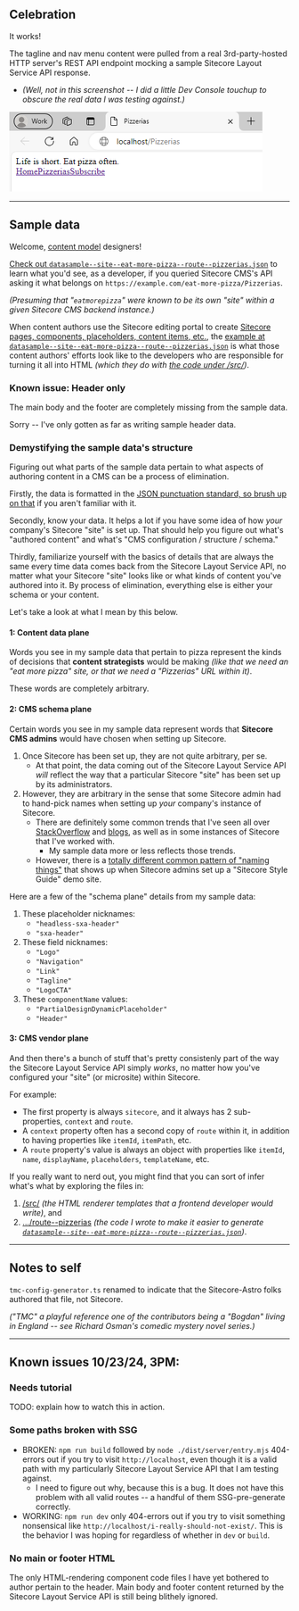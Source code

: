 ## Celebration

It works!

The tagline and nav menu content were pulled from a real 3rd-party-hosted HTTP server's REST API endpoint mocking a sample Sitecore Layout Service API response.

* _(Well, not in this screenshot -- I did a little Dev Console touchup to obscure the real data I was testing against.)_

![Screenshot of the running web site](/readme-screenshot.png)

---

## Sample data

Welcome, [content model](https://www.legacycode.rocks/episodes/10/ "podcast episode:  Backend Content Strategy") designers!

[Check out `datasample--site--eat-more-pizza--route--pizzerias.json`](/.handy-devonly-miscellany/datasample--site--eat-more-pizza--route--pizzerias.json) to learn what you'd see, as a developer, if you queried Sitecore CMS's API asking it what belongs on `https://example.com/eat-more-pizza/Pizzerias`.

_(Presuming that "`eatmorepizza`" were known to be its own "site" within a given Sitecore CMS backend instance.)_

When content authors use the Sitecore editing portal to create [Sitecore pages, components, placeholders, content items, etc.](https://doc.sitecore.com/xp/en/users/102/sitecore-experience-platform/pages,-components,-placeholders,-and-content-items.html), the [example at `datasample--site--eat-more-pizza--route--pizzerias.json`](/.handy-devonly-miscellany/datasample--site--eat-more-pizza--route--pizzerias.json) is what those content authors' efforts look like to the developers who are responsible for turning it all into HTML _(which they do with [the code under /src/](/src/))_.

### Known issue:  Header only

The main body and the footer are completely missing from the sample data.

Sorry -- I've only gotten as far as writing sample header data.

### Demystifying the sample data's structure

Figuring out what parts of the sample data pertain to what aspects of authoring content in a CMS can be a process of elimination.

Firstly, the data is formatted in the [JSON punctuation standard, so brush up on that](https://katiekodes.com/intro-xml-json-1/) if you aren't familiar with it.

Secondly, know your data.  It helps a lot if you have some idea of how _your_ company's Sitecore "site" is set up.  That should help you figure out what's "authored content" and what's "CMS configuration / structure / schema."

Thirdly, familiarize yourself with the basics of details that are always the same every time data comes back from the Sitecore Layout Service API, no matter what your Sitecore "site" looks like or what kinds of content you've authored into it.  By process of elimination, everything else is either your schema or your content.

Let's take a look at what I mean by this below.

#### 1:  Content data plane

Words you see in my sample data that pertain to pizza represent the kinds of decisions that **content strategists** would be making _(like that we need an "eat more pizza" site, or that we need a "Pizzerias" URL within it)_.

These words are completely arbitrary.

#### 2:  CMS schema plane

Certain words you see in my sample data represent words that **Sitecore CMS admins** would have chosen when setting up Sitecore.

1. Once Sitecore has been set up, they are not quite arbitrary, per se.
    * At that point, the data coming out of the Sitecore Layout Service API _will_ reflect the way that a particular Sitecore "site" has been set up by its administrators.
2. However, they are arbitrary in the sense that some Sitecore admin had to hand-pick names when setting up _your_ company's instance of Sitecore.
    * There are definitely some common trends that I've seen all over [StackOverflow](https://sitecore.stackexchange.com/questions/33742/sxa-headless-with-partial-design-placeholder-not-found) and [blogs](https://amitkumarmca04.blogspot.com/2023/08/how-to-use-tailwind-css-in-sitecore-next-js.html), as well as in some instances of Sitecore that I've worked with.
        * My sample data more or less reflects those trends.
    * However, there is a [totally different common pattern of "naming things"](https://github.com/erzr/JssAuthenticationSSC/blob/master/data/routes/styleguide/en.yml) that shows up when Sitecore admins set up a "Sitecore Style Guide" demo site.

Here are a few of the "schema plane" details from my sample data:

1. These placeholder nicknames:
    * `"headless-sxa-header"`
    * `"sxa-header"`
2. These field nicknames:
    * `"Logo"`
    * `"Navigation"`
    * `"Link"`
    * `"Tagline"`
    * `"LogoCTA"`
3. These `componentName` values:
    * `"PartialDesignDynamicPlaceholder"`
    * `"Header"`

#### 3:  CMS vendor plane

And then there's a bunch of stuff that's pretty consistenly part of the way the Sitecore Layout Service API simply _works_, no matter how you've configured your "site" (or microsite) within Sitecore.

For example:

* The first property is always `sitecore`, and it always has 2 sub-properties, `context` and `route`.
* A `context` property often has a second copy of `route` within it, in addition to having properties like `itemId`, `itemPath`, etc.
* A `route` property's value is always an object with properties like `itemId`, `name`, `displayName`, `placeholders`, `templateName`, etc.

If you really want to nerd out, you might find that you can sort of infer what's what by exploring the files in:

1. [/src/](/src/) _(the HTML renderer templates that a frontend developer would write)_, and
2. [.../route--pizzerias](.handy-devonly-miscellany/generate-sample-data/site--eat-more-pizza/route--pizzerias/) _(the code I wrote to make it easier to generate [`datasample--site--eat-more-pizza--route--pizzerias.json`](/.handy-devonly-miscellany/datasample--site--eat-more-pizza--route--pizzerias.json))_.

---

## Notes to self

`tmc-config-generator.ts` renamed to indicate that the Sitecore-Astro folks authored that file, not Sitecore.

_("TMC" a playful reference one of the contributors being a "Bogdan" living in England -- see Richard Osman's comedic mystery novel series.)_

---

## Known issues 10/23/24, 3PM:

### Needs tutorial

TODO:  explain how to watch this in action.

### Some paths broken with SSG

* BROKEN:  `npm run build` followed by `node ./dist/server/entry.mjs` 404-errors out if you try to visit `http://localhost`, even though it is a valid path with my particularly Sitecore Layout Service API that I am testing against.
    * I need to figure out why, because this is a bug.  It does not have this problem with all valid routes -- a handful of them SSG-pre-generate correctly.
* WORKING:  `npm run dev` only 404-errors out if you try to visit something nonsensical like `http://localhost/i-really-should-not-exist/`.  This is the behavior I was hoping for regardless of whether in `dev` or `build`.

### No main or footer HTML

The only HTML-rendering component code files I have yet bothered to author pertain to the header.  Main body and footer content returned by the Sitecore Layout Service API is still being blithely ignored.

